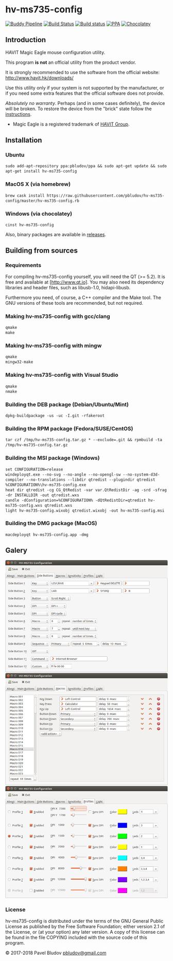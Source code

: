 # hv-ms735-config

[![Buddy Pipeline](https://app.buddy.works/pbludov/hv-ms735-config/pipelines/pipeline/124170/badge.svg?token=bf26fe8fed990190f11227bb2aa0c7d1e71118737795eed7b5069fff7106a015)](https://app.buddy.works/pbludov/hv-ms735-config/pipelines/pipeline/124170)
[![Build Status](https://api.travis-ci.org/pbludov/hv-ms735-config.svg?branch=master)](https://travis-ci.org/pbludov/hv-ms735-config)
[![Build status](https://ci.appveyor.com/api/projects/status/c9xnl0k4vdi79mor?svg=true)](https://ci.appveyor.com/project/pbludov/hv-ms735-config)
[![PPA](https://img.shields.io/badge/PPA-available-brightgreen.svg)](https://launchpad.net/~pbludov/+archive/ubuntu/ppa)
[![Chocolatey](https://img.shields.io/badge/Chocolatey-available-brightgreen.svg)](https://chocolatey.org/packages/hv-ms735-config)

## Introduction
HAVIT Magic Eagle mouse configuration utility.

This program **is not** an official utility from the product vendor.

It is strongly recommended to use the software from the official website:
http://www.havit.hk/downloads/

Use this utility only if your system is not supported by the manufacturer,
or if you need some extra features that the official software does not provide.

*Absolutely no warranty*. Perhaps (and in some cases definitely),
the device will be broken. To restore the device from the "brick" state
follow the [instructions](doc/unbrick.md).

* Magic Eagle is a registered trademark of [HAVIT Group](https://www.prohavit.com/).

## Installation
### Ubuntu

    sudo add-apt-repository ppa:pbludov/ppa && sudo apt-get update && sudo apt-get install hv-ms735-config

### MacOS X (via homebrew)

    brew cask install https://raw.githubusercontent.com/pbludov/hv-ms735-config/master/hv-ms735-config.rb

### Windows (via chocolatey)

    cinst hv-ms735-config

Also, binary packages are available in [releases](https://github.com/pbludov/hv-ms735-config/releases).

## Building from sources
### Requirements
For compiling hv-ms735-config yourself, you will need the QT (>= 5.2).
It is free and available at [http://www.qt.io]. You may also need its
dependency libraries and header files, such as libusb-1.0, hidapi-libusb.

Furthermore you need, of course, a C++ compiler and the Make tool.
The GNU versions of these tools are recommended, but not required.

### Making hv-ms735-config with gcc/clang

    qmake
    make

### Making hv-ms735-config with mingw

    qmake
    mingw32-make

### Making hv-ms735-config with Visual Studio

    qmake
    nmake

### Building the DEB package (Debian/Ubuntu/Mint)
    
    dpkg-buildpackage -us -uc -I.git -rfakeroot

### Building the RPM package (Fedora/SUSE/CentOS)
    
    tar czf /tmp/hv-ms735-config.tar.gz * --exclude=.git && rpmbuild -ta /tmp/hv-ms735-config.tar.gz

### Building the MSI package (Windows)
    
    set CONFIGURATION=release
    windeployqt.exe --no-svg --no-angle --no-opengl-sw --no-system-d3d-compiler --no-translations --libdir qtredist --plugindir qtredist %CONFIGURATION%\hv-ms735-config.exe
    heat dir qtredist -cg CG_QtRedist -var var.QtRedistDir -ag -srd -sfrag -dr INSTALLDIR -out qtredist.wxs
    candle -dConfiguration=%CONFIGURATION% -dQtRedistDir=qtredist hv-ms735-config.wxs qtredist.wxs
    light hv-ms735-config.wixobj qtredist.wixobj -out hv-ms735-config.msi

### Building the DMG package (MacOS)

    macdeployqt hv-ms735-config.app -dmg

## Galery
![side buttons](doc/sidebuttons.png)
![macros](doc/macros.png)
![profiles](doc/profiles.png)

### License
hv-ms735-config is distributed under the terms of the GNU General Public License
as published by the Free Software Foundation; either version 2.1 of the License,
or (at your option) any later version.  A copy of this license
can be found in the file COPYING included with the source code of this program.

&copy; 2017-2018 Pavel Bludov <pbludov@gmail.com>

